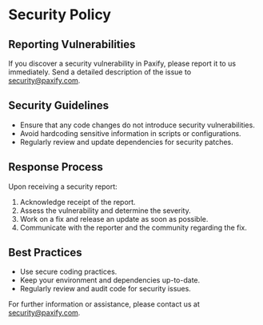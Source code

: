 
# Security Policy

## Reporting Vulnerabilities

If you discover a security vulnerability in Paxify, please report it to us immediately. Send a detailed description of the issue to [security@paxify.com](mailto:security@paxify.com).

## Security Guidelines

- Ensure that any code changes do not introduce security vulnerabilities.
- Avoid hardcoding sensitive information in scripts or configurations.
- Regularly review and update dependencies for security patches.

## Response Process

Upon receiving a security report:
1. Acknowledge receipt of the report.
2. Assess the vulnerability and determine the severity.
3. Work on a fix and release an update as soon as possible.
4. Communicate with the reporter and the community regarding the fix.

## Best Practices

- Use secure coding practices.
- Keep your environment and dependencies up-to-date.
- Regularly review and audit code for security issues.

For further information or assistance, please contact us at [security@paxify.com](mailto:security@paxify.com).
